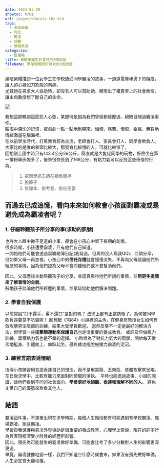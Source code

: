 ```yaml
---
date: 2023-03-29
showtoc: true
url: /pages/educate-the-kid
tags:
  - 黑暗榮耀
  - 育兒
  - 霸凌
  - 傾聽
  - 情緒表達
categories:
  - 部落格
title: 黑暗榮耀對於育兒的3個啟發
fileName: 黑暗榮耀對於育兒的3個啟發
---
```


黑暗榮耀描述一位女學生在學校遭受同學霸凌的故事，一道道電卷棒燙下的傷痕，讓人的心猶如刀割般的刺痛。  
尤其她在尋求大人協助時，卻沒有人可以幫助她，顯現出了權貴至上的社會無奈，讓主角數度想了斷自己的生命。

![](https://cdn.jsdelivr.net/gh/xiang0805/blogimage@main/img/%e9%bb%91%e6%9a%97%e6%a6%ae%e8%80%80.jpg)

我想這部韓劇這麼扣人心弦，某部份是因為我們曾經都經歷過、親眼目睹過霸凌事件。  
腦海中深沈的記憶，被戲劇一點一點地剝開來，憐憫、痛苦、憎恨、委屈，無數地情緒激盪在腦海裡。  
在以前學生時代，打罵教育蔚為主流，老師會打人、家長會打人、同學會欺負人。  
大家比的是誰的拳頭比較大，那發育比較慢的人，可就比較慘了。  
回想剛上國中時只有143.4公分36公斤，簡直就是大隻佬同學的玩物，好險坐在第一排粉筆灰吸多了，後來很快長到了168公分，有點力氣可以反抗這些奇怪的行為。

> 1.  把同學抓去擠在牆角摩擦
> 2.  脫褲子
> 3.  偷課本、偷考卷、偷吃便當

## 而過去已成追憶，看向未來如何教會小孩面對霸凌或是避免成為霸凌者呢？

### 1. 仔細聆聽孩子所分享的事(求助的訊號)

也許大人眼中微不足道的小事，卻會在小孩心中留下長期的創傷。  
很多時候，小孩遭受霸凌，只有他們自己知道。  
一開始他們可能會透過寫聯絡簿日記(我寫過，但真的沒人鳥我QQ)、口頭分享，但如果父母一再忽視，小孩心中的**信任存摺**就會慢慢流失，不再向父母談論他們所經歷的事情，因為他們認為父母不會聆聽他們或不會幫助他們。

因此，父母應該主動聆聽孩子的分享，並認真看待他們所說的事情，並**用更多提問來了解事情的全貌**。  
鼓勵孩子談論他們所經歷的事情，並承諾協助他們解決問題。

### 2. 學會自我保護

以前常說”打不還手，罵不還口”是對的嗎？
法律上都有正當防衛了，為何被同學欺負還要莫不吭聲呢！
回想起《1Q84》小說裡的主角，在健身房教授女生如何有效攻擊男生陰部的訓練，結果大受學員歡迎。
當然反擊不一定是最好的解決方法，但學習一些**技擊類運動來保護自己**也是很重要的養成教育。
或許及早做肌力訓練，累積點力氣也是不錯的選擇。
小時候為了對抗力氣大的同學，開始每天做伏地挺身、引體向上、仰臥起坐，最終成功擺脫被蠻力霸凌的泥沼。

### 3. 練習言語表達情緒

指導小孩練習用言語表達自己的想法，而不是用哭鬧、丟東西、肢體攻擊來呈現。
在日後求學中，比較有能力來面對同儕間的爭執。
平時也能透過故事、小說的閱讀，讓他們看到不同的社會面向，**學會更好地傾聽、表達和理解不同的人**。
避免丈著自己的優勢來欺負其他人。

## 結語

霸凌這件事，不單單出現在求學時期，每個人生階段都有可能遇到有學校霸凌、職場霸凌、家庭霸凌。  
學習自我保護與尋求外界協助是很重要的養成教育，心理學上常說，現在的許多行為與表現都深受小時候的經歷所影響。  
因此，預先為可能發生的霸凌做好準備，可能會比考了多少分數對人生的影響更深更遠。  
畢竟，霸凌就像地震一樣，我們不知道它什麼時候會來，如果沒有預先做好準備，人生必定會天翻地覆。
